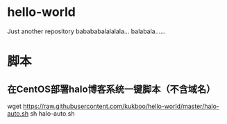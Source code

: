 # hello-world
Just another repository
babababalalalala...
balabala......

# 脚本
## 在CentOS部署halo博客系统一键脚本（不含域名）
wget https://raw.githubusercontent.com/kukboo/hello-world/master/halo-auto.sh
sh halo-auto.sh
